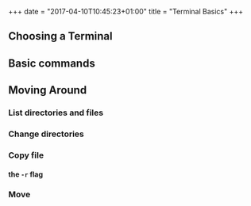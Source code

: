 +++
date = "2017-04-10T10:45:23+01:00"
title = "Terminal Basics"
+++


## Choosing a Terminal


## Basic commands

<!-- 
  what is a command
  what is a command flag
-->

## Moving Around

### List directories and files

### Change directories

### Copy file

#### the `-r` flag

### Move
